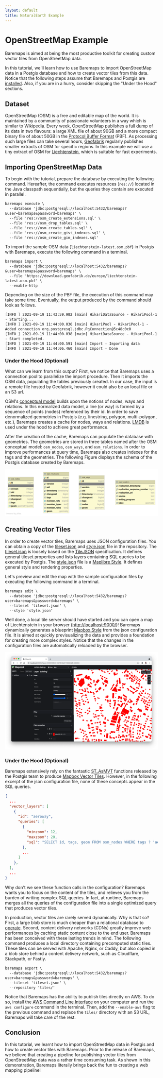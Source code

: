 ```yaml
---
layout: default
title: NaturalEarth Example
---
```


# OpenStreetMap Example

Baremaps is aimed at being the most productive toolkit for creating custom vector tiles from OpenStreetMap data.

In this tutorial, we'll learn how to use Baremaps to import OpenStreetMap data in a Postgis database and how to create vector tiles from this data.
Notice that the following steps assume that Baremaps and Postgis are [installed](https://www.baremaps.com/installation/).
Also, if you are in a hurry, consider skipping the "Under the Hood" sections.

## Dataset

OpenStreetMap (OSM) is a free and editable map of the world.
It is maintained by a community of passionate volunteers in a way which is similar to Wikipedia.
Every week, OpenStreetMap publishes a [full dump](https://planet.openstreetmap.org/) of its data in two flavours: a large XML file of about 90GB and a more compact binary file of about 50GB in the  [Protocol Buffer Format](https://developers.google.com/protocol-buffers) (PBF).
As processing such large files can take several hours, [Geofabrik](http://www.geofabrik.de/data/download.html) regularly publishes smaller extracts of OSM for specific regions.
In this example we will use a tiny extract of OSM for [Liechtenstein](https://en.wikipedia.org/wiki/Liechtenstein), which is suitable for fast experiments.

## Importing OpenStreetMap Data

To begin with the tutorial, prepare the database by executing the following command.
Hereafter, the command executes resources (`res://`) located in the Java classpath sequentially, but the queries they contain are executed in parallel.

```
baremaps execute \
  --database 'jdbc:postgresql://localhost:5432/baremaps?&user=baremaps&password=baremaps' \
  --file 'res://osm_create_extensions.sql' \
  --file 'res://osm_drop_tables.sql' \
  --file 'res://osm_create_tables.sql' \
  --file 'res://osm_create_gist_indexes.sql' \
  --file 'res://osm_create_gin_indexes.sql'
```

To import the sample OSM data (`liechtenstein-latest.osm.pbf`) in Postgis with Baremaps, execute the following command in a terminal.

```
baremaps import \
  --database 'jdbc:postgresql://localhost:5432/baremaps?&user=baremaps&password=baremaps' \
  --file 'https://download.geofabrik.de/europe/liechtenstein-latest.osm.pbf' \
  --enable-http
```

Depending on the size of the PBF file, the execution of this command may take some time.
Eventually, the output produced by the command should look as follows.

```
[INFO ] 2021-09-19 11:43:59.902 [main] HikariDataSource - HikariPool-1 - Starting...
[INFO ] 2021-09-19 11:44:00.036 [main] HikariPool - HikariPool-1 - Added connection org.postgresql.jdbc.PgConnection@5c48c0c0
[INFO ] 2021-09-19 11:44:00.038 [main] HikariDataSource - HikariPool-1 - Start completed.
[INFO ] 2021-09-19 11:44:00.591 [main] Import - Importing data
[INFO ] 2021-09-19 11:44:06.460 [main] Import - Done
```

### Under the Hood (Optional)

What can we learn from this output?
First, we notice that Baremaps uses a connection pool to parallelize the import procedure.
Then it imports the OSM data, populating the tables previously created.
In our case, the input is a remote file hosted by Geofabrik, however it could also be an local file or an S3 url.

OSM's [conceptual model](https://wiki.openstreetmap.org/wiki/Elements) builds upon the notions of nodes, ways and relations.
In this normalized data model, a line (or way) is formed by a sequence of points (nodes) referenced by their id.
In order to save denormalized geometries in Postgis (e.g. linestring, polygon, multi-polygon, etc.), Baremaps creates a cache for nodes, ways and relations.
[LMDB](https://symas.com/lmdb/) is used under the hood to achieve great performance.

After the creation of the cache, Baremaps can populate the database with geometries.
The geometries are stored in three tables named after the OSM conceptual model: `osm_nodes`, `osm_ways`, and `osm_relations`.
In order to improve performances at query time, Baremaps also creates indexes for the tags and the geometries.
The following Figure displays the schema of the Postgis database created by Baremaps.

![Postgis database](database.png)

## Creating Vector Tiles

In order to create vector tiles, Baremaps uses JSON configuration files.
You can obtain a copy of the [tileset.json](https://raw.githubusercontent.com/baremaps/baremaps/main/docs/examples/openstreetmap/tileset.json) and [style.json](https://raw.githubusercontent.com/baremaps/baremaps/main/docs/examples/openstreetmap/style.json) file in the repository.
The [tileset.json](https://raw.githubusercontent.com/baremaps/baremaps/main/docs/examples/openstreetmap/tileset.json) is loosely based on the [TileJSON](https://github.com/mapbox/tilejson-spec) specification. 
It defines general tileset properties and lists layers containing SQL queries to be executed by Postgis.
The [style.json](https://raw.githubusercontent.com/baremaps/baremaps/main/docs/examples/openstreetmap/style.json) file is a [Maplibre Style](https://maplibre.org/maplibre-gl-js-docs/api/).
It defines general style and rendering properties. 

Let's preview and edit the map with the sample configuration files by executing the following command in a terminal.

```
baremaps edit \
  --database 'jdbc:postgresql://localhost:5432/baremaps?user=baremaps&password=baremaps' \
  --tileset 'tileset.json' \
  --style 'style.json'
```

Well done, a local tile server should have started and you can open a map of Liechtenstein in your browser ([http://localhost:9000/](http://localhost:9000/))!
Baremaps dynamically generates a blueprint [Mapbox Style](https://docs.mapbox.com/mapbox-gl-js/style-spec/) from the json configuration file.
It is aimed at quickly previsualizing the data and provides a foundation for creating more complex styles.
Notice that the changes in the configuration files are automatically reloaded by the browser.

![Maputnik editor](screenshot.png)

### Under the Hood (Optional)

Baremaps extensively rely on the fantastic [ST_AsMVT](https://postgis.net/docs/ST_AsMVT.html) functions released by the Postgis team to produce [Mapbox Vector Tiles](https://docs.mapbox.com/vector-tiles/specification/).
However, in the following excerpt of the json configuration file, none of these concepts appear in the SQL queries.

```json
{
  ...
  "vector_layers": [
    {
      "id": "aeroway",
      "queries": [
        {
          "minzoom": 12,
          "maxzoom": 20,
          "sql": "SELECT id, tags, geom FROM osm_nodes WHERE tags ? 'aeroway'"
        },
        ...
      ]
    },
  ],
  ...
}
```

Why don't we see these function calls in the configuration?
Baremaps wants you to focus on the content of the tiles, and relieves you from the burden of writing complex SQL queries.
In fact, at runtime, Baremaps merges all the queries of the configuration file into a single optimized query that produces vector tiles.

In production, vector tiles are rarely served dynamically. Why is that so?
First, a large blob store is much cheaper than a relational database to [operate](https://wiki.c2.com/?StorageIsCheap).
Second, content delivery networks (CDNs) greatly improve web performances by caching static content close to the end user.
Baremaps has been conceived with these lasting trends in mind.
The following command produces a local directory containing precomputed static tiles.
These tiles can be served with Apache, Nginx, or Caddy, but also copied in a blob store behind a content delivery network, such as Cloudflare, Stackpath, or Fastly.

```
baremaps export \
  --database 'jdbc:postgresql://localhost:5432/baremaps?user=baremaps&password=baremaps' \
  --tileset 'tileset.json' \
  --repository 'tiles/'
```

Notice that Baremaps has the ability to publish tiles directly on AWS.
To do so, install the [AWS Command Line Interface](https://aws.amazon.com/cli/) on your computer and run the `aws configure` command in the terminal.
Then, add the `--enable-aws` flag to the previous command and replace the `tiles/` directory with an S3 URL, Baremaps will take care of the rest.


## Conclusion

In this tutorial, we learnt how to import OpenStreetMap data in Postgis and how to create vector tiles with Baremaps.
Prior to the release of Baremaps, we believe that creating a pipeline for publishing vector tiles from OpenStreetMap data was a rather time consuming task.
As shown in this demonstration, Baremaps literally brings back the fun to creating a web mapping pipeline!
